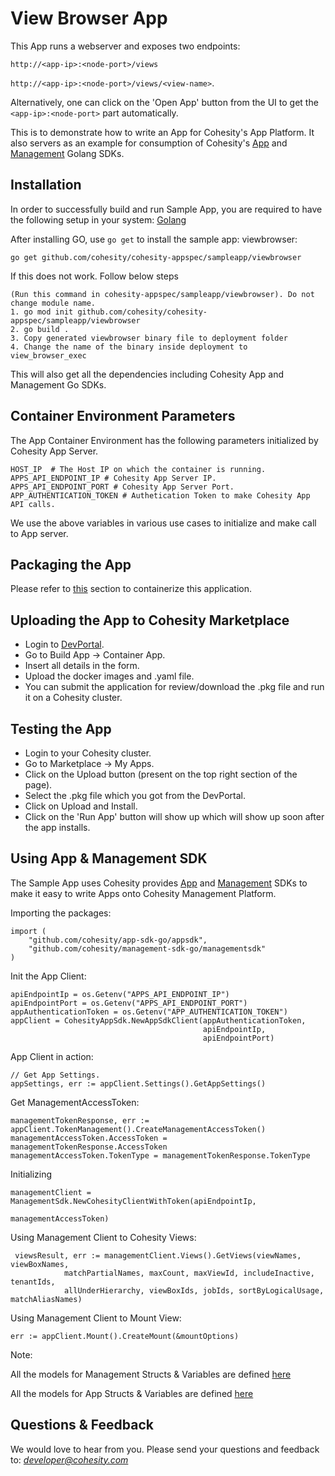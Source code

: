 View Browser App
=================

This App runs a webserver and exposes two endpoints: 

`http://<app-ip>:<node-port>/views`  

`http://<app-ip>:<node-port>/views/<view-name>`.

Alternatively, one can click on the 'Open App' button from the UI to get the `<app-ip>:<node-port>` part automatically.
 
This is to demonstrate how to write an App for Cohesity's App
Platform. It also servers as an example for consumption of Cohesity's [App](https://github.com/cohesity/app-sdk-go)
and [Management](https://github.com/cohesity/management-sdk-go) Golang SDKs.

## Installation
In order to successfully build and run Sample App, you are required to 
have the following setup in your system: [Golang](https://golang.org/doc/install)

After installing GO, use `go get` to install the sample app: viewbrowser:

```go get github.com/cohesity/cohesity-appspec/sampleapp/viewbrowser```

If this does not work. Follow below steps
```
(Run this command in cohesity-appspec/sampleapp/viewbrowser). Do not change module name.
1. go mod init github.com/cohesity/cohesity-appspec/sampleapp/viewbrowser
2. go build .
3. Copy generated viewbrowser binary file to deployment folder
4. Change the name of the binary inside deployment to view_browser_exec
```



This will also get all the dependencies including Cohesity App and 
Management Go SDKs.

## Container Environment Parameters
The App Container Environment has the following parameters initialized by 
Cohesity App Server.
```
HOST_IP  # The Host IP on which the container is running.
APPS_API_ENDPOINT_IP # Cohesity App Server IP.
APPS_API_ENDPOINT_PORT # Cohesity App Server Port.
APP_AUTHENTICATION_TOKEN # Authetication Token to make Cohesity App API calls. 
```
We use the above variables in various use cases to initialize and make call to  App server.

## Packaging the App
Please refer to [this](README-Container.md) section to containerize this 
application.

## Uploading the App to Cohesity Marketplace
- Login to [DevPortal](devportal.cohesity.com).
- Go to Build App -> Container App.
- Insert all details in the form.
- Upload the docker images and .yaml file.
- You can submit the application for review/download the .pkg file and run it on a Cohesity cluster.

## Testing the App
- Login to your Cohesity cluster.
- Go to Marketplace -> My Apps.
- Click on the Upload button (present on the top right section of the page).
- Select the .pkg file which you got from the DevPortal.
- Click on Upload and Install.
- Click on the 'Run App' button will show up which will show up soon after the app installs.

## Using App & Management SDK
The Sample App uses
Cohesity provides [App](https://github.com/cohesity/app-sdk-go)
and [Management](https://github.com/cohesity/management-sdk-go) SDKs to 
make it easy to write Apps onto Cohesity Management Platform.

Importing the packages:
```
import (
    "github.com/cohesity/app-sdk-go/appsdk",
    "github.com/cohesity/management-sdk-go/managementsdk"
)
```

Init the App Client:
```
apiEndpointIp = os.Getenv("APPS_API_ENDPOINT_IP")
apiEndpointPort = os.Getenv("APPS_API_ENDPOINT_PORT")
appAuthenticationToken = os.Getenv("APP_AUTHENTICATION_TOKEN")
appClient = CohesityAppSdk.NewAppSdkClient(appAuthenticationToken,
                                           apiEndpointIp,
                                           apiEndpointPort)
```
App Client in action:
```
// Get App Settings.
appSettings, err := appClient.Settings().GetAppSettings()
```

Get  ManagementAccessToken:
```
managementTokenResponse, err := appClient.TokenManagement().CreateManagementAccessToken() 
managementAccessToken.AccessToken = managementTokenResponse.AccessToken
managementAccessToken.TokenType = managementTokenResponse.TokenType
```
Initializing
```
managementClient = ManagementSdk.NewCohesityClientWithToken(apiEndpointIp, 
                                                            managementAccessToken)
```               

Using Management Client to Cohesity Views:
```
 viewsResult, err := managementClient.Views().GetViews(viewNames, viewBoxNames,
            matchPartialNames, maxCount, maxViewId, includeInactive, tenantIds,
            allUnderHierarchy, viewBoxIds, jobIds, sortByLogicalUsage, matchAliasNames)
```

Using Management Client to Mount View:
```
err := appClient.Mount().CreateMount(&mountOptions)
```

Note: 

All the models for Management Structs & Variables are defined [here](https://github.com/cohesity/management-sdk-go/tree/master/models)

All the models for App Structs & Variables are defined [here](https://github.com/cohesity/app-sdk-go/tree/master/models)



## Questions & Feedback
We would love to hear from you. Please send your questions and feedback to: 
*developer@cohesity.com*

